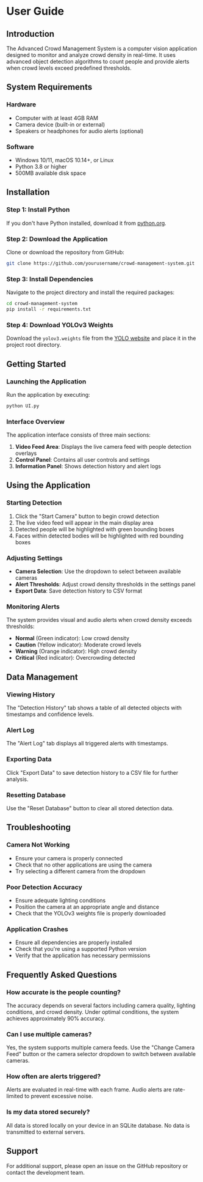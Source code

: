 # User Guide

## Introduction

The Advanced Crowd Management System is a computer vision application designed to monitor and analyze crowd density in real-time. It uses advanced object detection algorithms to count people and provide alerts when crowd levels exceed predefined thresholds.

## System Requirements

### Hardware
- Computer with at least 4GB RAM
- Camera device (built-in or external)
- Speakers or headphones for audio alerts (optional)

### Software
- Windows 10/11, macOS 10.14+, or Linux
- Python 3.8 or higher
- 500MB available disk space

## Installation

### Step 1: Install Python
If you don't have Python installed, download it from [python.org](https://www.python.org/downloads/).

### Step 2: Download the Application
Clone or download the repository from GitHub:
```bash
git clone https://github.com/yourusername/crowd-management-system.git
```

### Step 3: Install Dependencies
Navigate to the project directory and install the required packages:
```bash
cd crowd-management-system
pip install -r requirements.txt
```

### Step 4: Download YOLOv3 Weights
Download the `yolov3.weights` file from the [YOLO website](https://pjreddie.com/darknet/yolo/) and place it in the project root directory.

## Getting Started

### Launching the Application
Run the application by executing:
```bash
python UI.py
```

### Interface Overview

The application interface consists of three main sections:

1. **Video Feed Area**: Displays the live camera feed with people detection overlays
2. **Control Panel**: Contains all user controls and settings
3. **Information Panel**: Shows detection history and alert logs

## Using the Application

### Starting Detection
1. Click the "Start Camera" button to begin crowd detection
2. The live video feed will appear in the main display area
3. Detected people will be highlighted with green bounding boxes
4. Faces within detected bodies will be highlighted with red bounding boxes

### Adjusting Settings
- **Camera Selection**: Use the dropdown to select between available cameras
- **Alert Thresholds**: Adjust crowd density thresholds in the settings panel
- **Export Data**: Save detection history to CSV format

### Monitoring Alerts
The system provides visual and audio alerts when crowd density exceeds thresholds:
- **Normal** (Green indicator): Low crowd density
- **Caution** (Yellow indicator): Moderate crowd levels
- **Warning** (Orange indicator): High crowd density
- **Critical** (Red indicator): Overcrowding detected

## Data Management

### Viewing History
The "Detection History" tab shows a table of all detected objects with timestamps and confidence levels.

### Alert Log
The "Alert Log" tab displays all triggered alerts with timestamps.

### Exporting Data
Click "Export Data" to save detection history to a CSV file for further analysis.

### Resetting Database
Use the "Reset Database" button to clear all stored detection data.

## Troubleshooting

### Camera Not Working
- Ensure your camera is properly connected
- Check that no other applications are using the camera
- Try selecting a different camera from the dropdown

### Poor Detection Accuracy
- Ensure adequate lighting conditions
- Position the camera at an appropriate angle and distance
- Check that the YOLOv3 weights file is properly downloaded

### Application Crashes
- Ensure all dependencies are properly installed
- Check that you're using a supported Python version
- Verify that the application has necessary permissions

## Frequently Asked Questions

### How accurate is the people counting?
The accuracy depends on several factors including camera quality, lighting conditions, and crowd density. Under optimal conditions, the system achieves approximately 90% accuracy.

### Can I use multiple cameras?
Yes, the system supports multiple camera feeds. Use the "Change Camera Feed" button or the camera selector dropdown to switch between available cameras.

### How often are alerts triggered?
Alerts are evaluated in real-time with each frame. Audio alerts are rate-limited to prevent excessive noise.

### Is my data stored securely?
All data is stored locally on your device in an SQLite database. No data is transmitted to external servers.

## Support

For additional support, please open an issue on the GitHub repository or contact the development team.